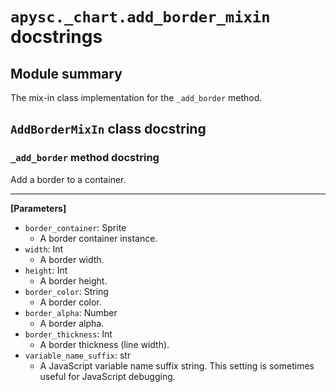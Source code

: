 # `apysc._chart.add_border_mixin` docstrings

## Module summary

The mix-in class implementation for the `_add_border` method.

## `AddBorderMixIn` class docstring

### `_add_border` method docstring

Add a border to a container.<hr>

**[Parameters]**

- `border_container`: Sprite
  - A border container instance.
- `width`: Int
  - A border width.
- `height`: Int
  - A border height.
- `border_color`: String
  - A border color.
- `border_alpha`: Number
  - A border alpha.
- `border_thickness`: Int
  - A border thickness (line width).
- `variable_name_suffix`: str
  - A JavaScript variable name suffix string. This setting is sometimes useful for JavaScript debugging.